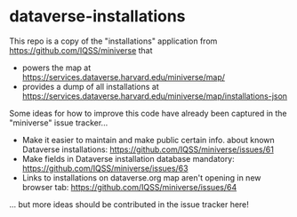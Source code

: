 # dataverse-installations

This repo is a copy of the "installations" application from https://github.com/IQSS/miniverse that

- powers the map at https://services.dataverse.harvard.edu/miniverse/map/
- provides a dump of all installations at https://services.dataverse.harvard.edu/miniverse/map/installations-json

Some ideas for how to improve this code have already been captured in the "miniverse" issue tracker...

- Make it easier to maintain and make public certain info. about known Dataverse installations: https://github.com/IQSS/miniverse/issues/61
- Make fields in Dataverse installation database mandatory: https://github.com/IQSS/miniverse/issues/63
- Links to installations on dataverse.org map aren't opening in new browser tab: https://github.com/IQSS/miniverse/issues/64

... but more ideas should be contributed in the issue tracker here!
